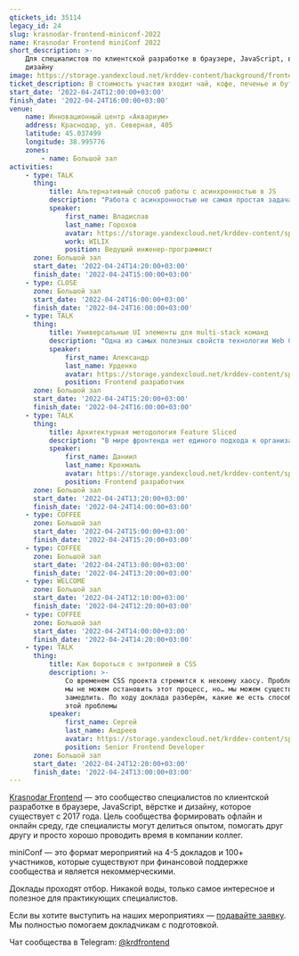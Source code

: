 ```yaml
---
qtickets_id: 35114
legacy_id: 24
slug: krasnodar-frontend-miniconf-2022
name: Krasnodar Frontend miniConf 2022
short_description: >-
    Для специалистов по клиентской разработке в браузере, JavaScript, вёрстке и
    дизайну
image: https://storage.yandexcloud.net/krddev-content/background/frontend.jpg
ticket_description: В стоимость участия входит чай, кофе, печенье и бутерброды.
start_date: '2022-04-24T12:00:00+03:00'
finish_date: '2022-04-24T16:00:00+03:00'
venue:
    name: Инновационный центр «Аквариум»
    address: Краснодар, ул. Северная, 405
    latitude: 45.037499
    longitude: 38.995776
    zones:
        - name: Большой зал
activities:
    - type: TALK
      thing:
          title: Альтернативный способ работы с асинхронностью в JS
          description: "Работа с асинхронностью не самая простая задача, благо язык не стоит на месте и становится удобнее, но все равно это остается такой же сложной задачей как и была. В своем докладе я расскажу вам о другом способе работы в асинхронностью в JS — библиотеке RxJS.  \r\n\r\nРазберем на нескольких примерах использование этой библиотеки и сравним оба подхода. Выделим плюсы и минусы обоих подходов."
          speaker:
              first_name: Владислав
              last_name: Горохов
              avatar: https://storage.yandexcloud.net/krddev-content/speakers/gorohov-vlad.jpg
              work: WILIX
              position: Ведущий инженер-программист
      zone: Большой зал
      start_date: '2022-04-24T14:20:00+03:00'
      finish_date: '2022-04-24T15:00:00+03:00'
    - type: CLOSE
      zone: Большой зал
      start_date: '2022-04-24T16:00:00+03:00'
      finish_date: '2022-04-24T16:00:00+03:00'
    - type: TALK
      thing:
          title: Универсальные UI элементы для multi-stack команд
          description: "Одна из самых полезных свойств технологии Web Components — это возможность абстрагировать сложные UI элементы в независимые от проектов и фреймворков пакеты зависимостей.  \r\nИз доклада вы узнаете как среди корпоративного “зоопарка” библиотек и фреймворков раскрыть огромный потенциал native технологии Web Components и имплементировать любой каприз дизайнеров и аналитиков в единой точке обслуживания."
          speaker:
              first_name: Александр
              last_name: Урденко
              avatar: https://storage.yandexcloud.net/krddev-content/speakers/aleks-urdenko-2.jpg
              position: Frontend разработчик
      zone: Большой зал
      start_date: '2022-04-24T15:20:00+03:00'
      finish_date: '2022-04-24T16:00:00+03:00'
    - type: TALK
      thing:
          title: Архитектурная методология Feature Sliced
          description: "В мире фронтенда нет единого подхода к организации структуры проекта. Мало реальных примеров с жизнеспособной архитектурой. Каждый проект делают по внутренним стандартам компании и в итоге каждый раз надо вникать в архитектуру. К тому же, чаще всего она затачивается под конкретный фреймворк или библиотеку. Последствия не верного выбора архитектуры в проекте обычно выражаются в росте хаоса, беспорядка, как следствие - неустойчивость к изменениям.  \r\nЯ постараюсь рассказать вам про один стандартизированный подход - Feature Sliced. Но перед этим изучим популярные ошибки и подходы к их решению."
          speaker:
              first_name: Даниил
              last_name: Крохмаль
              avatar: https://storage.yandexcloud.net/krddev-content/speakers/_daniil-krohmal-2.jpg
              position: Frontend разработчик
      zone: Большой зал
      start_date: '2022-04-24T13:20:00+03:00'
      finish_date: '2022-04-24T14:00:00+03:00'
    - type: COFFEE
      zone: Большой зал
      start_date: '2022-04-24T15:00:00+03:00'
      finish_date: '2022-04-24T15:20:00+03:00'
    - type: COFFEE
      zone: Большой зал
      start_date: '2022-04-24T13:00:00+03:00'
      finish_date: '2022-04-24T13:20:00+03:00'
    - type: WELCOME
      zone: Большой зал
      start_date: '2022-04-24T12:10:00+03:00'
      finish_date: '2022-04-24T12:20:00+03:00'
    - type: COFFEE
      zone: Большой зал
      start_date: '2022-04-24T14:00:00+03:00'
      finish_date: '2022-04-24T14:20:00+03:00'
    - type: TALK
      thing:
          title: Как бороться с энтропией в CSS
          description: >-
              Со временем CSS проекта стремится к некоему хаосу. Проблема в том, что
              мы не можем остановить этот процесс, но… мы можем существенно его
              замедлить. По ходу доклада разберём, какие же есть способы и решения
              этой проблемы
          speaker:
              first_name: Сергей
              last_name: Андреев
              avatar: https://storage.yandexcloud.net/krddev-content/speakers/sergei-andreev.jpg
              position: Senior Frontend Developer
      zone: Большой зал
      start_date: '2022-04-24T12:20:00+03:00'
      finish_date: '2022-04-24T13:00:00+03:00'
---
```


[Krasnodar Frontend](https://t.me/krdfrontend) — это сообщество специалистов по клиентской разработке в браузере, JavaScript, вёрстке и дизайну, которое существует с 2017 года. Цель сообщества формировать офлайн и онлайн среду, где специалисты могут делиться опытом, помогать друг другу и просто хорошо проводить время в компании коллег.

miniConf — это формат мероприятий на 4-5 докладов и 100+ участников, которые существуют при финансовой поддержке сообщества и является некоммерческими.

Доклады проходят отбор. Никакой воды, только самое интересное и полезное для практикующих специалистов.

Если вы хотите выступить на наших мероприятиях — [подавайте заявку](https://krd.dev/cfp). Мы полностью помогаем докладчикам с подготовкой.

Чат сообщества в Telegram: [@krdfrontend](https://t.me/krdfrontend)
